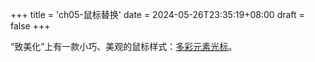 +++
title = 'ch05-鼠标替换'
date = 2024-05-26T23:35:19+08:00
draft = false
+++

“致美化”上有一款小巧、美观的鼠标样式：[多彩元素光标][1]。

[1]: https://zhutix.com/ico/elements-cus/
